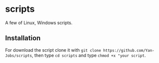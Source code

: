 # scripts
A few of Linux, Windows scripts.
## Installation
For download the script clone it with `git clone https://github.com/Yan-Jobs/scripts`, then type `cd scripts` and type `chmod +x "your script`.
